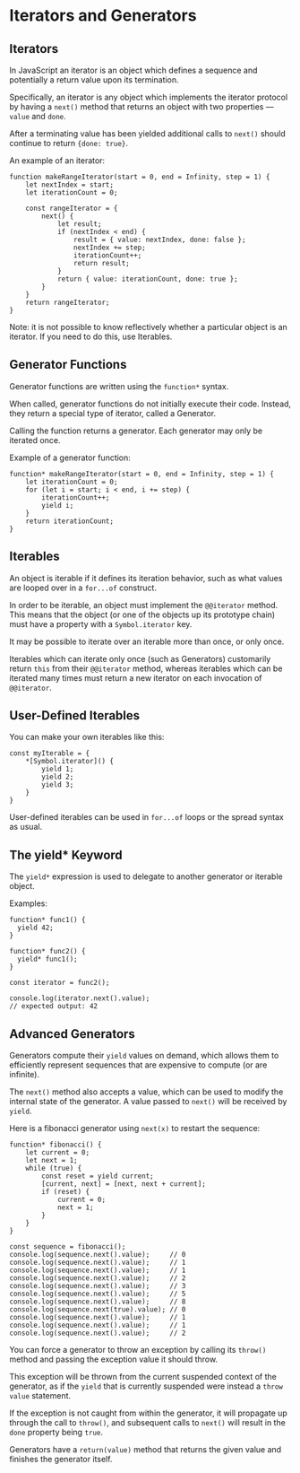 # Iterators and Generators

## Iterators

In JavaScript an iterator is an object which defines a sequence and potentially a return value
upon its termination.

Specifically, an iterator is any object which implements the iterator protocol by having
a `next()` method that returns an object with two properties — `value` and `done`.

After a terminating value has been yielded additional calls to `next()` should continue to
return `{done: true}`.

An example of an iterator:

```
function makeRangeIterator(start = 0, end = Infinity, step = 1) {
    let nextIndex = start;
    let iterationCount = 0;

    const rangeIterator = {
        next() {
            let result;
            if (nextIndex < end) {
                result = { value: nextIndex, done: false };
                nextIndex += step;
                iterationCount++;
                return result;
            }
            return { value: iterationCount, done: true };
        }
    }
    return rangeIterator;
}
```

Note: it is not possible to know reflectively whether a particular object is an iterator. If you
need to do this, use Iterables.


## Generator Functions

Generator functions are written using the `function*` syntax.

When called, generator functions do not initially execute their code. Instead, they return a
special type of iterator, called a Generator.

Calling the function returns a generator. Each generator may only be iterated once.

Example of a generator function:

```
function* makeRangeIterator(start = 0, end = Infinity, step = 1) {
    let iterationCount = 0;
    for (let i = start; i < end, i += step) {
        iterationCount++;
        yield i;
    }
    return iterationCount;
}
```

## Iterables

An object is iterable if it defines its iteration behavior, such as what values are looped over
in a `for...of` construct.

In order to be iterable, an object must implement the `@@iterator` method. This means that the
object (or one of the objects up its prototype chain) must have a property with a `Symbol.iterator` key.

It may be possible to iterate over an iterable more than once, or only once.

Iterables which can iterate only once (such as Generators) customarily return `this` from their
`@@iterator` method, whereas iterables which can be iterated many times must return a new
iterator on each invocation of `@@iterator`.


## User-Defined Iterables

You can make your own iterables like this:

```
const myIterable = {
    *[Symbol.iterator]() {
        yield 1;
        yield 2;
        yield 3;
    }
}
```

User-defined iterables can be used in `for...of` loops or the spread syntax as usual.

## The yield\* Keyword

The `yield*` expression is used to delegate to another generator or iterable object.

Examples:
```
function* func1() {
  yield 42;
}

function* func2() {
  yield* func1();
}

const iterator = func2();

console.log(iterator.next().value);
// expected output: 42
```

## Advanced Generators

Generators compute their `yield` values on demand, which allows them to efficiently represent
sequences that are expensive to compute (or are infinite).

The `next()` method also accepts a value, which can be used to modify the internal state of the
generator. A value passed to `next()` will be received by `yield`.


Here is a fibonacci generator using `next(x)` to restart the sequence:

```
function* fibonacci() {
    let current = 0;
    let next = 1;
    while (true) {
        const reset = yield current;
        [current, next] = [next, next + current];
        if (reset) {
            current = 0;
            next = 1;
        }
    }
}

const sequence = fibonacci();
console.log(sequence.next().value);     // 0
console.log(sequence.next().value);     // 1
console.log(sequence.next().value);     // 1
console.log(sequence.next().value);     // 2
console.log(sequence.next().value);     // 3
console.log(sequence.next().value);     // 5
console.log(sequence.next().value);     // 8
console.log(sequence.next(true).value); // 0
console.log(sequence.next().value);     // 1
console.log(sequence.next().value);     // 1
console.log(sequence.next().value);     // 2
```

You can force a generator to throw an exception by calling its `throw()` method and passing the
exception value it should throw.

This exception will be thrown from the current suspended context of the generator, as if the `yield`
that is currently suspended were instead a `throw value` statement.

If the exception is not caught from within the generator, it will propagate up through the call
to `throw()`, and subsequent calls to `next()` will result in the `done` property being `true`.

Generators have a `return(value)` method that returns the given value and finishes the generator
itself.

